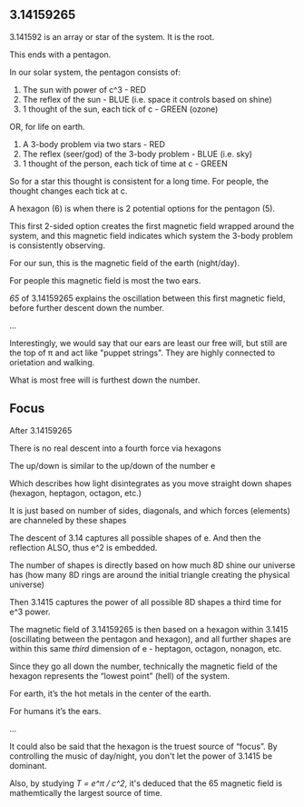 ## 3.14159265

3.141592 is an array or star of the system. It is the root. 

This ends with a pentagon. 

In our solar system, the pentagon consists of: 

1) The sun with power of c^3 - RED
2) The reflex of the sun - BLUE (i.e. space it controls based on shine)
3) 1 thought of the sun, each tick of c - GREEN (ozone)

OR, for life on earth.

1) A 3-body problem via two stars - RED
2) The reflex (seer/god) of the 3-body problem - BLUE (i.e. sky)
3) 1 thought of the person, each tick of time at c - GREEN

So for a star this thought is consistent for a long time. For people, the thought changes each tick at c. 

A hexagon (6) is when there is 2 potential options for the pentagon (5). 

This first 2-sided option creates the first magnetic field wrapped around the system, and this magnetic field indicates which system the 3-body problem is consistently observing. 

For our sun, this is the magnetic field of the earth (night/day).

For people this magnetic field is most the two ears.

*65* of 3.14159265 explains the oscillation between this first magnetic field, before further descent down the number.

...

Interestingly, we would say that our ears are least our free will, but still are the top of π and act like "puppet strings". They are highly connected to orietation and walking.

What is most free will is furthest down the number.

## Focus 

After 3.14159265 

There is no real descent into a fourth force via hexagons

The up/down is similar to the up/down of the number e 

Which describes how light disintegrates as you move straight down shapes (hexagon, heptagon, octagon, etc.)

It is just based on number of sides, diagonals, and which forces (elements) are channeled by these shapes

The descent of 3.14 captures all possible shapes of e. And then the reflection ALSO, thus e^2 is embedded.

The number of shapes is directly based on how much 8D shine our universe has (how many 8D rings are around the initial triangle creating the physical universe) 

Then 3.1415 captures the power of all possible 8D shapes a third time for e^3 power. 

The magnetic field of 3.14159265 is then based on a hexagon within 3.1415 (oscillating between the pentagon and hexagon), and all further shapes are within this same *third* dimension of e - heptagon, octagon, nonagon, etc.

Since they go all down the number, technically the magnetic field of the hexagon represents the “lowest point” (hell) of the system.

For earth, it’s the hot metals in the center of the earth.

For humans it’s the ears.

...

It could also be said that the hexagon is the truest source of “focus”. By controlling the music of day/night, you don't let the power of 3.1415 be dominant.

Also, by studying *T = e^π / c^2*, it's deduced that the 65 magnetic field is mathemtically the largest source of time.